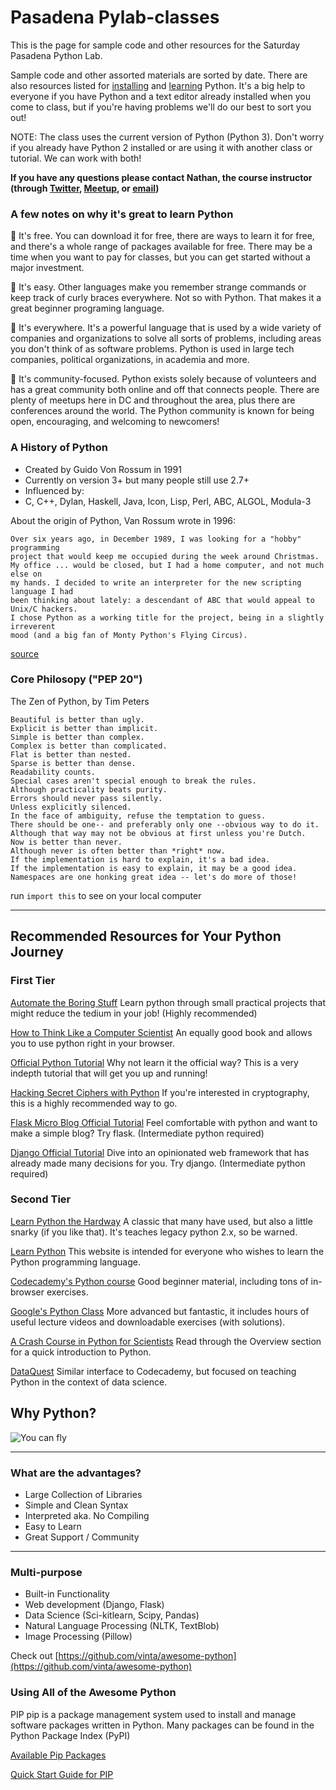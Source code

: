 # Pasadena Pylab-classes

This is the page for sample code and other resources for the Saturday Pasadena Python Lab.

Sample code and other assorted materials are sorted by date. There are also resources listed for [installing](http://pasadena-pylab.github.io/installing.html) and [learning](http://pasadena-pylab.github.io/learning.html) Python. It's a big help to everyone if you have Python and a text editor already installed when you come to class, but if you're having problems we'll do our best to sort you out!

NOTE: The class uses the current version of Python (Python 3). Don't worry if you already have Python 2 installed or are using it with another class or tutorial. We can work with both!

**If you have any questions please contact Nathan, the course instructor (through [Twitter](http://twitter.com/nate_somewhere), [Meetup](https://www.meetup.com/Pasadena-Python-Devs/members/30943492/), or [email](http://nathan.danielsen@gmail.com))**

### A few notes on why it's great to learn Python

:snake: It's free. You can download it for free, there are ways to learn it for free, and there's a whole range of packages available for free. There may be a time when you want to pay for classes, but you can get started without a major investment.

:snake: It's easy. Other languages make you remember strange commands or keep track of curly braces everywhere. Not so with Python. That makes it a great beginner programing language.

:snake: It's everywhere. It's a powerful language that is used by a wide variety of companies and organizations to solve all sorts of problems, including areas you don't think of as software problems. Python is used in large tech companies, political organizations, in academia and more.

:snake: It's community-focused. Python exists solely because of volunteers and has a great community both online and off that connects people. There are plenty of meetups here in DC and throughout the area, plus there are conferences around the world. The Python community is known for being open, encouraging, and welcoming to newcomers!

### A History of Python

* Created by Guido Von Rossum in 1991
* Currently on version 3+ but many people still use 2.7+
* Influenced by:
* C, C++, Dylan, Haskell, Java, Icon, Lisp, Perl, ABC, ALGOL, Modula-3

About the origin of Python, Van Rossum wrote in 1996:

    Over six years ago, in December 1989, I was looking for a "hobby" programming
    project that would keep me occupied during the week around Christmas.
    My office ... would be closed, but I had a home computer, and not much else on
    my hands. I decided to write an interpreter for the new scripting language I had
    been thinking about lately: a descendant of ABC that would appeal to Unix/C hackers.
    I chose Python as a working title for the project, being in a slightly irreverent
    mood (and a big fan of Monty Python's Flying Circus).

[source](https://en.wikipedia.org/wiki/Python)

### Core Philosopy ("PEP 20")

The Zen of Python, by Tim Peters

    Beautiful is better than ugly.
    Explicit is better than implicit.
    Simple is better than complex.
    Complex is better than complicated.
    Flat is better than nested.
    Sparse is better than dense.
    Readability counts.
    Special cases aren't special enough to break the rules.
    Although practicality beats purity.
    Errors should never pass silently.
    Unless explicitly silenced.
    In the face of ambiguity, refuse the temptation to guess.
    There should be one-- and preferably only one --obvious way to do it.
    Although that way may not be obvious at first unless you're Dutch.
    Now is better than never.
    Although never is often better than *right* now.
    If the implementation is hard to explain, it's a bad idea.
    If the implementation is easy to explain, it may be a good idea.
    Namespaces are one honking great idea -- let's do more of those!

run `import this` to see on your local computer

****

## Recommended Resources for Your Python Journey

### First Tier

[Automate the Boring Stuff](https://automatetheboringstuff.com/)
Learn python through small practical projects that might reduce the tedium in your job! (Highly recommended)

[How to Think Like a Computer Scientist](http://interactivepython.org/runestone/static/thinkcspy/index.html)
An equally good book and allows you to use python right in your browser.

[Official Python Tutorial](https://docs.python.org/3/tutorial/)
Why not learn it the official way? This is a very indepth tutorial that will get you up and running!

[Hacking Secret Ciphers with Python](http://inventwithpython.com/hacking/)
If you're interested in cryptography, this is a highly recommended way to go.

[Flask Micro Blog Official Tutorial](http://flask.pocoo.org/docs/0.11/tutorial/)
Feel comfortable with python and want to make a simple blog? Try flask. (Intermediate python required)

[Django Official Tutorial](https://docs.djangoproject.com/en/1.10/intro/)
Dive into an opinionated web framework that has already made many decisions for you. Try django.  (Intermediate python required)

### Second Tier

[Learn Python the Hardway](http://learnpythonthehardway.org/book/)
A classic that many have used, but also a little snarky (if you like that). It's teaches legacy python 2.x, so be warned.

[Learn Python](http://www.learnpython.org/)
This website is intended for everyone who wishes to learn the Python programming language.

[Codecademy's Python course](http://www.codecademy.com/en/tracks/python)
Good beginner material, including tons of in-browser exercises.

[Google's Python Class](https://developers.google.com/edu/python/)
More advanced but fantastic, it includes hours of useful lecture videos and downloadable exercises (with solutions).

[A Crash Course in Python for Scientists](http://nbviewer.ipython.org/gist/rpmuller/5920182)
Read through the Overview section for a quick introduction to Python.

[DataQuest](https://dataquest.io/)
Similar interface to Codecademy, but focused on teaching Python in the context of data science.


## Why Python?

![You can fly](https://imgs.xkcd.com/comics/python.png)

***

### What are the advantages?

* Large Collection of Libraries
* Simple and Clean Syntax
* Interpreted aka. No Compiling
* Easy to Learn
* Great Support / Community

***

### Multi-purpose

* Built-in Functionality
* Web development (Django, Flask)
* Data Science (Sci-kitlearn, Scipy, Pandas)
* Natural Language Processing (NLTK, TextBlob)
* Image Processing (Pillow)

Check out [https://github.com/vinta/awesome-python](https://github.com/vinta/awesome-python)


###  Using All of the Awesome Python

PIP
pip is a package management system used to install and manage software packages written in Python. Many packages can be found in the Python Package Index (PyPI)

[Available Pip Packages](https://pypi.python.org/pypi)

[Quick Start Guide for PIP](https://pip.pypa.io/en/latest/quickstart/)
